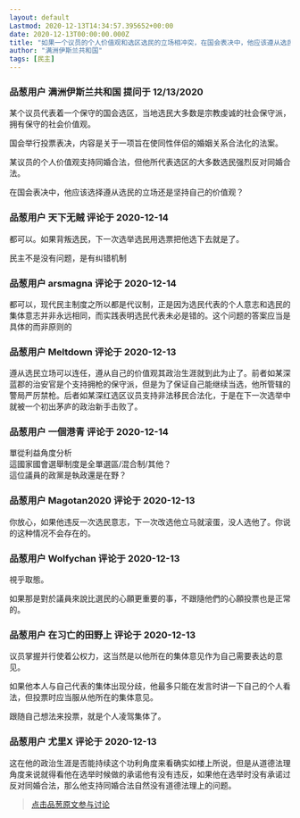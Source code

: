 ```yaml
---
layout: default
Lastmod: 2020-12-13T14:34:57.395652+00:00
date: 2020-12-13T00:00:00.000Z
title: "如果一个议员的个人价值观和选区选民的立场相冲突，在国会表决中，他应该遵从选民立场还是自己的价值观？"
author: "满洲伊斯兰共和国"
tags: [民主]
---
```



### 品葱用户 **满洲伊斯兰共和国** 提问于 12/13/2020
    
某个议员代表着一个保守的国会选区，当地选民大多数是宗教虔诚的社会保守派，拥有保守的社会价值观。  
  
  
国会举行投票表决，内容是关于一项旨在使同性伴侣的婚姻关系合法化的法案。  
  
  
某议员的个人价值观支持同婚合法，但他所代表选区的大多数选民强烈反对同婚合法。  
  
  
在国会表决中，他应该选择遵从选民的立场还是坚持自己的价值观？
    
                

### 品葱用户 **天下无贼** 评论于 2020-12-14
        
都可以。如果背叛选民，下一次选举选民用选票把他选下去就是了。  
  
民主不是没有问题，是有纠错机制
        
                

### 品葱用户 **arsmagna** 评论于 2020-12-14
        
都可以，现代民主制度之所以都是代议制，正是因为选民代表的个人意志和选民的集体意志并非永远相同，而实践表明选民代表未必是错的。这个问题的答案应当是具体的而非原则的
        
                

### 品葱用户 **Meltdown** 评论于 2020-12-13
        
遵从选民立场可以连任，遵从自己的价值观其政治生涯就到此为止了。前者如某深蓝郡的治安官是个支持拥枪的保守派，但是为了保证自己能继续当选，他所管辖的警局严厉禁枪。后者如某深红选区议员支持非法移民合法化，于是在下一次选举中就被一个初出茅庐的政治新手击败了。
        
                

### 品葱用户 **一個港青** 评论于 2020-12-14
        
單從利益角度分析  
這國家國會選舉制度是全單選區/混合制/其他？  
這位議員的政黨是執政還是在野？
        
                

### 品葱用户 **Magotan2020** 评论于 2020-12-13
        
你放心，如果他违反一次选民意志，下一次改选他立马就滚蛋，没人选他了。你说的这种情况不会存在的。
        
                

### 品葱用户 **Wolfychan** 评论于 2020-12-13
        
視乎取態。  
  
如果那是對於議員來說比選民的心願更重要的事，不跟隨他們的心願投票也是正常的。
        
                

### 品葱用户 **在习亡的田野上** 评论于 2020-12-13
        
议员掌握并行使着公权力，这当然是以他所在的集体意见作为自己需要表达的意见。  
  
如果他本人与自己代表的集体出现分歧，他最多只能在发言时讲一下自己的个人看法，但投票时应当服从他所在的集体意见。  
  
跟随自己想法来投票，就是个人凌驾集体了。
        
                

### 品葱用户 **尤里X** 评论于 2020-12-13
        
这在他的政治生涯是否能持续这个功利角度来看确实如楼上所说，但是从道德法理角度来说就得看他在选举时候做的承诺他有没有违反，如果他在选举时没有承诺过反对同婚合法，那么他支持同婚合法自然没有道德法理上的问题。
        
                





> [点击品葱原文参与讨论](https://pincong.rocks/question/34543)

